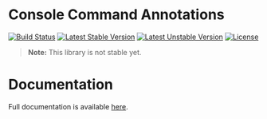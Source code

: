 <h1>Console Command Annotations</h1>

[![Build Status](https://travis-ci.com/aphiria/console-command-annotations.svg)](https://travis-ci.com/aphiria/console-command-annotations)
[![Latest Stable Version](https://poser.pugx.org/aphiria/console-command-annotations/v/stable.svg)](https://packagist.org/packages/aphiria/console-command-annotations)
[![Latest Unstable Version](https://poser.pugx.org/aphiria/console-command-annotations/v/unstable.svg)](https://packagist.org/packages/aphiria/console-command-annotations)
[![License](https://poser.pugx.org/aphiria/console-command-annotations/license.svg)](https://packagist.org/packages/aphiria/console-command-annotations)

> **Note:** This library is not stable yet.

<h1>Documentation</h1>

Full documentation is available <a href="https://www.aphiria.com/docs/master/console.html#command-annotations" target="_blank">here</a>.
